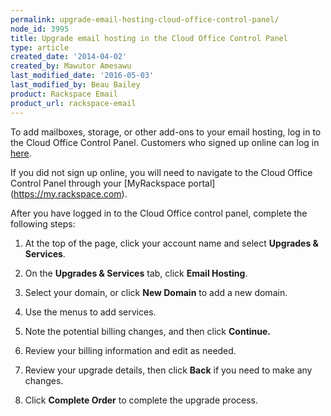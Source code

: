 ```yaml
---
permalink: upgrade-email-hosting-cloud-office-control-panel/
node_id: 3995
title: Upgrade email hosting in the Cloud Office Control Panel
type: article
created_date: '2014-04-02'
created_by: Mawutor Amesawu
last_modified_date: '2016-05-03'
last_modified_by: Beau Bailey
product: Rackspace Email
product_url: rackspace-email
---
```


To add mailboxes, storage, or other add-ons to your email hosting, log in to the Cloud Office Control Panel. Customers who signed up online can log in [here](https://cp.rackspace.com). 

If you did not sign up online, you will need to navigate to the Cloud Office Control Panel through your [MyRackspace portal] (https://my.rackspace.com).

After you have logged in to the Cloud Office control panel, complete the following steps:

1.  At the top of the page, click your account name and select **Upgrades & Services**.

2.  On the **Upgrades & Services** tab, click **Email Hosting**.

3.  Select your domain, or click **New Domain** to add a new domain.

4.  Use the menus to add services.

5.  Note the potential billing changes, and then click **Continue.**

6.  Review your billing information and edit as needed.

7.  Review your upgrade details, then click **Back** if you need to make any changes.

8.  Click **Complete Order** to complete the upgrade process.
